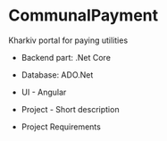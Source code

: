 # CommunalPayment
Kharkiv portal for paying utilities

- Backend part: .Net Core
- Database: ADO.Net
- UI - Angular

- Project - Short description
- Project Requirements
